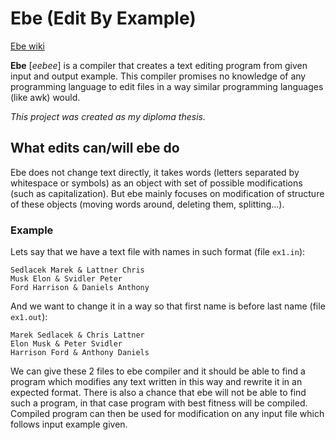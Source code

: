 # Ebe (Edit By Example)

[Ebe wiki](https://github.com/mark-sed/ebe/wiki)

**Ebe** [_eebee_] is a compiler that creates a text editing program from given input and output example.
This compiler promises no knowledge of any programming language to edit files in a way similar programming languages (like awk) would.

_This project was created as my diploma thesis._

## What edits can/will ebe do

Ebe does not change text directly, it takes words (letters separated by whitespace or symbols) as an object with set of possible modifications (such as capitalization). But ebe mainly focuses on modification of structure of these objects (moving words around, deleting them, splitting...).

### Example

Lets say that we have a text file with names in such format (file `ex1.in`):
```
Sedlacek Marek & Lattner Chris
Musk Elon & Svidler Peter
Ford Harrison & Daniels Anthony
```

And we want to change it in a way so that first name is before last name (file `ex1.out`):
```
Marek Sedlacek & Chris Lattner
Elon Musk & Peter Svidler
Harrison Ford & Anthony Daniels
```

We can give these 2 files to ebe compiler and it should be able to find a program which modifies any text written in this way and rewrite it in an expected format. There is also a chance that ebe will not be able to find such a program, in that case program with best fitness will be compiled. Compiled program can then be used for modification on any input file which follows input example given.
